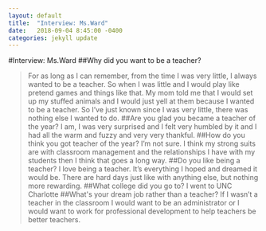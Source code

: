 ```yaml
---
layout: default
title:  "Interview: Ms.Ward"
date:   2018-09-04 8:45:00 -0400
categories: jekyll update
---
```

#Interview: Ms.Ward
##Why did you want to be a teacher?
>For as long as I can remember, from the time I was very little, I always wanted to be a teacher. So when I was little and I would play like pretend games and things like that. My mom told me that I would set up my stuffed animals and I would just yell at them because I wanted to be a teacher. So I’ve just known since I was very little, there was nothing else I wanted to do.
##Are you glad you became a teacher of the year?
>I am, I was very surprised and I felt very humbled by it and I had all the warm and fuzzy and very very thankful.
##How do you think you got teacher of the year? 
>I’m not sure. I think my strong suits are with classroom management and the relationships I have with my students then I think that goes a long way.
##Do you like being a teacher?
>I love being a teacher. It’s everything I hoped and dreamed it would be. There are hard days just like with anything else, but nothing more rewarding.
##What college did you go to?
>I went to UNC Charlotte
##What's your dream job rather than a teacher?
>If I wasn’t a teacher in the classroom I would want to be an administrator or I would want to work for professional development to help teachers be better teachers.

